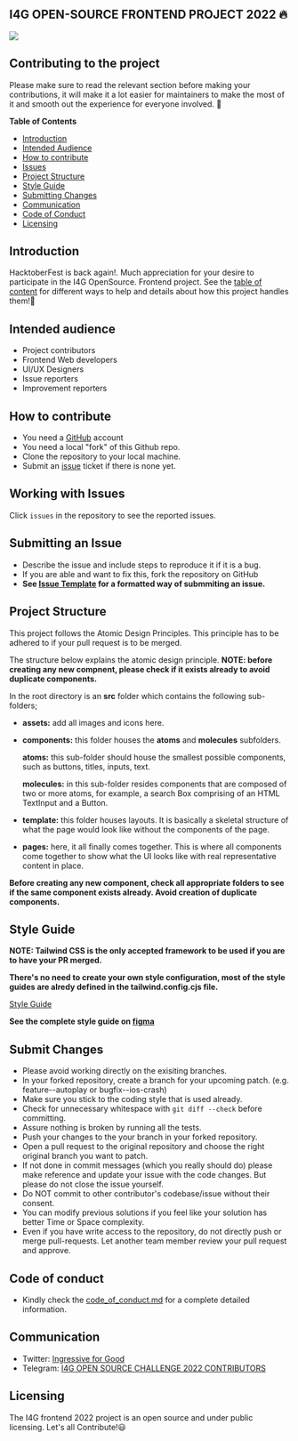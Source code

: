 ## I4G OPEN-SOURCE FRONTEND PROJECT 2022 🔥

<img src="./images/I4G-OPENSOURCE-IMAGE.jpg">

## Contributing to the project

Please make sure to read the relevant section before making your contributions, it will make it a lot easier for maintainers to make the most of it and smooth out the experience for everyone involved. 🚀

**Table of Contents**

- [Introduction](#introduction)
- [Intended Audience](#intended-audience)
- [How to contribute](#how-to-contribute)
- [Issues](#working-with-issues)
- [Project Structure](#project-structure)
- [Style Guide](#style-guide)
- [Submitting Changes](#submit-changes)
- [Communication](#communication)
- [Code of Conduct](#code-of-conduct)
- [Licensing](#licensing)


## Introduction

HacktoberFest is back again!. Much appreciation for your desire to participate in the I4G OpenSource. Frontend project. See the [table of content](#contributing-to-the-project) for different ways to help and details about how this project handles them!📝


## Intended audience
- Project contributors
- Frontend Web developers
- UI/UX Designers
- Issue reporters
- Improvement reporters


## How to contribute

- You need a [GitHub](https://www.github.com) account
- You need a local "fork" of this Github repo.
- Clone the repository to your local machine.
- Submit an [issue](https://github.com/Ingressive-for-Good/I4G-OPENSOURCE-FRONTEND-PROJECT-2022/issues) ticket if there is none yet.


## Working with Issues

Click `issues` in the repository to see the reported issues.


## Submitting an Issue

- Describe the issue and include steps to reproduce it if it is a bug.
- If you are able and want to fix this, fork the repository on GitHub
- **See [Issue Template](./issue_template.md) for a formatted way of submmiting an issue.**


## Project Structure

This project follows the Atomic Design Principles. This principle has to be adhered to if your pull request is to be merged.

The structure below explains the atomic design principle.
**NOTE: before creating any new compnent, please check if it exists already to avoid duplicate components.**

In the root directory is an **src** folder which contains the following sub-folders;

- **assets:** add all images and icons here.

- **components:** this folder houses the **atoms** and **molecules** subfolders.

    **atoms:** this sub-folder should house the smallest possible components, such as buttons, titles, inputs, text.

    **molecules:** in this sub-folder resides components that are composed of two or more atoms, for example, a search Box comprising of an HTML TextInput and a     Button.

- **template:** this folder houses layouts. It is basically a skeletal structure of what the page would look like without the components of the page.

- **pages:** here, it all finally comes together. This is where all components come together to show what the UI looks like with real representative content in place.

**Before creating any new component, check all appropriate folders to see if the same component exists already. Avoid creation of duplicate components.**

## Style Guide

**NOTE: Tailwind CSS is the only accepted framework to be used if you are to have your PR merged.**

**There's no need to create your own style configuration, most of the style guides are alredy defined in the tailwind.config.cjs file.**

[Style Guide](./style_guide.md)

**See the complete style guide on [figma](https://www.figma.com/file/cK9hICwy4Tcs7Nw2mXh0Aj/I4G-Open-Source)**

## Submit Changes

- Please avoid working directly on the exisiting branches.
- In your forked repository, create a branch for your upcoming patch. (e.g. feature--autoplay or bugfix--ios-crash)
- Make sure you stick to the coding style that is used already.
- Check for unnecessary whitespace with `git diff --check` before committing.
- Assure nothing is broken by running all the tests.
- Push your changes to the your branch in your forked repository.
- Open a pull request to the original repository and choose the right original branch you want to patch. 
- If not done in commit messages (which you really should do) please make reference and update your issue with the code changes. But please do not close the issue yourself.
- Do NOT commit to other contributor's codebase/issue without their consent.
- You can modify previous solutions if you feel like your solution has better Time or Space complexity.
- Even if you have write access to the repository, do not directly push or merge pull-requests. Let another team member review your pull request and approve.


## Code of conduct

- Kindly check the [code_of_conduct.md](./code_of_conduct.md) for a complete detailed information.


## Communication

- Twitter: [Ingressive for Good](https://twitter.com/Ingressive4Good)
- Telegram: [I4G OPEN SOURCE CHALLENGE 2022 CONTRIBUTORS](https://t.me/+pL8u3OvU-ss3MTk0)


## Licensing

The I4G frontend 2022 project is an open source and under public licensing. Let's all Contribute!😃
